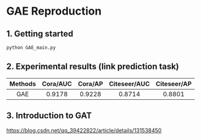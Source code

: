 # GAE Reproduction
## 1. Getting started
```bash
python GAE_main.py
```

## 2. Experimental results (link prediction task)
| Methods  | Cora/AUC  |  Cora/AP  | Citeseer/AUC  |  Citeseer/AP  |
| :---: | :---: | :---: | :---: | :---: |
|  GAE  |  0.9178  | 0.9228 |  0.8714  | 0.8801 |

## 3. Introduction to GAT
https://blog.csdn.net/qq_39422822/article/details/131538450
